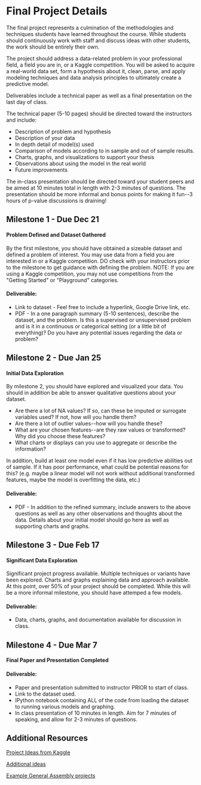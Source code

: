 # Final Project Details
The final project represents a culmination of the methodologies and techniques students have learned throughout the course. While students should continuously work with staff and discuss ideas with other students, the work should be entirely their own.

The project should address a data-related problem in your professional field, a field you are in, or a Kaggle competition. You will be asked to acquire a real-world data set, form a hypothesis about it, clean, parse, and apply modeling techniques and data analysis principles to ultimately create a predictive model.

Deliverables include a technical paper as well as a final presentation on the last day of class.  

The technical paper (5-10 pages) should be directed toward the instructors and include:
* Description of problem and hypothesis
* Description of your data
* In depth detail of model(s) used
* Comparison of models according to in sample and out of sample results. 
* Charts, graphs, and visualizations to support your thesis
* Observations about using the model in the real world
* Future improvements


The in-class presentation should be directed toward your student peers and be aimed at 10 minutes total in length with 2-3 minutes of questions. The presentation should be more informal and bonus points for making it fun--3 hours of p-value discussions is draining!


## Milestone 1 - Due Dec 21
#### Problem Defined and Dataset Gathered
By the first milestone, you should have obtained a sizeable dataset and defined a problem of interest. You may use data from a field you are interested in or a Kaggle competition. DO check with your instructors prior to the milestone to get guidance with defining the problem.  NOTE: If you are using a Kaggle competition, you may not use competitions from the "Getting Started" or "Playground" categories.

#### Deliverable:
* Link to dataset - Feel free to include a hyperlink, Google Drive link, etc.
* PDF - In a one paragraph summary (5-10 sentences), describe the dataset, and the problem. Is this a supervised or unsupervised problem and is it in a continuous or categorical setting (or a little bit of everything)? Do you have any potential issues regarding the data or problem?


## Milestone 2 - Due Jan 25
#### Initial Data Exploration
By milestone 2, you should have explored and visualized your data. You should in addition be able to answer qualitative questions about your dataset. 
* Are there a lot of NA values? If so, can these be imputed or surrogate variables used? If not, how will you handle them? 
* Are there a lot of outlier values--how will you handle these? 
* What are your chosen features--are they raw values or transformed? Why did you choose these features? 
* What charts or displays can you use to aggregate or describe the information? 

In addition, build at least one model even if it has low predictive abilities out of sample. If it has poor performance, what could be potential reasons for this? (e.g. maybe a linear model will not work without additional transformed features, maybe the model is overfitting the data, etc.)

#### Deliverable:
* PDF - In addition to the refined summary, include answers to the above questions as well as any other observations and thoughts about the data. Details about your initial model should go here as well as supporting charts and graphs. 


## Milestone 3 - Due Feb 17
#### Significant Data Exploration

Significant project progress available. Multiple techniques or variants have been explored. Charts and graphs explaining data and approach available. At this point, over 50% of your project should be completed. While this will be a more informal milestone, you should have attemped a few models.

#### Deliverable:
* Data, charts, graphs, and documentation available for discussion in class. 


## Milestone 4 - Due Mar 7
#### Final Paper and Presentation Completed

#### Deliverable:
* Paper and presentation submitted to instructor PRIOR to start of class.
* Link to the dataset used.
* IPython notebook containing ALL of the code from loading the dataset to running various models and graphing. 
* In class presentation of 10 minutes in length. Aim for 7 minutes of speaking, and allow for 2-3 minutes of questions.


## Additional Resources
[Project Ideas from Kaggle](https://www.kaggle.com/competitions)

[Additional ideas](https://www.quora.com/Data-Science/What-are-some-good-toy-problems-in-data-science)

[Example General Assembly projects](https://gallery.generalassemb.ly/DS)

